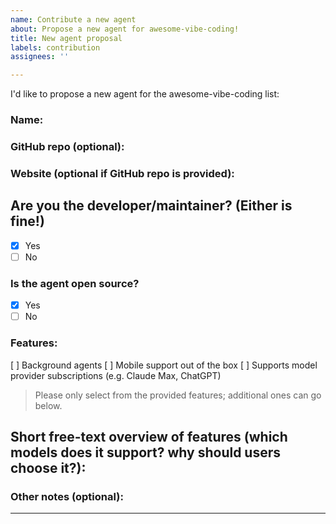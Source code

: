 ```yaml
---
name: Contribute a new agent
about: Propose a new agent for awesome-vibe-coding!
title: New agent proposal
labels: contribution
assignees: ''

---
```


I'd like to propose a new agent for the awesome-vibe-coding list:

### Name: <agent name>

### GitHub repo (optional):

### Website (optional if GitHub repo is provided):

## Are you the developer/maintainer? (Either is fine!)
- [x] Yes
- [ ] No

### Is the agent open source?
- [x] Yes
- [ ] No

### Features:
[ ] Background agents
[ ] Mobile support out of the box
[ ] Supports model provider subscriptions (e.g. Claude Max, ChatGPT)
> Please only select from the provided features; additional ones can go below.

## Short free-text overview of features (which models does it support? why should users choose it?):
<features>

<!-- e.g. 
OpenCode is an open source terminal-based agent which supports 75+ LLM providers and integrates with IDEs including Cursor and VS Code 
-->

### Other notes (optional):
<notes>

---

<!--
 - Contributions should be fully functioning
 - Your contribution will be edited by our AI agents, and may be moved to a different category
-->
